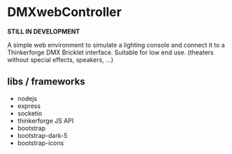 # DMXwebController
<b>STILL IN DEVELOPMENT</b>

A simple web environment to simulate a lighting console and connect it to a Thinkerforge DMX Bricklet interface. Suitable for low end use. (theaters without special effects, speakers, ...)
<br>
## libs / frameworks
- nodejs
- express
- socketio
- thinkerforge JS API
- bootstrap
- bootstrap-dark-5
- bootstrap-icons